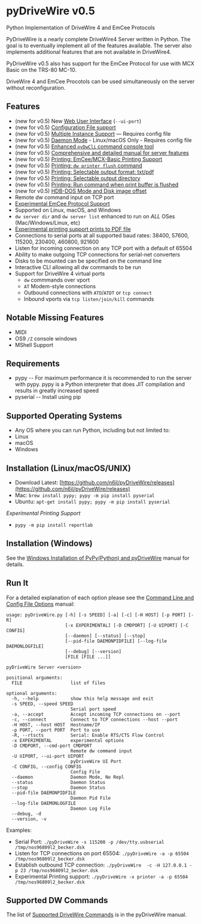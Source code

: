 # pyDriveWire v0.5
Python Implementation of DriveWire 4 and EmCee Protocols

PyDriveWire is a nearly complete DriveWire4 Server written in Python.  The goal is to eventually implement all of the features available.  The server also implements additional features that are not available in DriveWire4.

PyDriveWire v0.5 also has support for the EmCee Protocol for use with MCX Basic on the TRS-80 MC-10.  

DriveWire 4 and EmCee Procotols can be used simultaneously on the server without reconfiguration.

Features
--------
* (new for v0.5) New [Web User Interface](docs/The%20pyDriveWire%20Manual.md#ch4) (`--ui-port`)
* (new for v0.5) [Configuration File support](docs/The%20pyDriveWire%20Manual.md#ch6)
* (new for v0.5) [Multiple Instance Support](docs/The%20pyDriveWire%20Manual.md#ch7) — Requires config file
* (new for v0.5) [Daemon Mode](docs/The%20pyDriveWire%20Manual.md#ch8) - Linux/macOS Only - Requires config file
* (new for v0.5) [Enhanced `pyDwCli` command console tool](docs/The%20pyDriveWire%20Manual.md#ch5)
* (new for v0.5) [Comprehensive and detailed manual for server features](docs/The%20pyDriveWire%20Manual.md#toc)
* (new for v0.5) [Printing: EmCee/MCX-Basic Printing Support](docs/The%20pyDriveWire%20Manual.md#ch10)
* (new for v0.5) [Printing: `dw printer flush` command](docs/The%20pyDriveWire%20Manual.md#ch10)
* (new for v0.5) [Printing: Selectable output format: txt/pdf](docs/The%20pyDriveWire%20Manual.md#ch10)
* (new for v0.5) [Printing: Selectable output directory](docs/The%20pyDriveWire%20Manual.md#ch10)
* (new for v0.5) [Printing: Run command when print buffer is flushed](docs/The%20pyDriveWire%20Manual.md#ch10)
* (new for v0.5) [HDB-DOS Mode and Disk image offset](docs/The%20pyDriveWire%20Manual.md#ch12)
* Remote dw command input on TCP port
* [Experimental EmCee Protocol Support](docs/The%20pyDriveWire%20Manual.md#ch9)
* Supported on Linux, macOS, and Windows
* `dw server dir` and `dw server list` enhanced to run on _ALL_ OSes (Mac/Windows/Linux, etc)
* [Experimental printing support prints to PDF file](docs/The%20pyDriveWire%20Manual.md#ch10)
* Connections to serial ports at all supported baud rates: 38400, 57600, 115200, 230400, 460800, 921600
* Listen for incoming connection on any TCP port with a default of 65504
* Ability to make outgoing TCP connections for serial-net converters
* Disks to be mounted can be specified on the command line
* Interactive CLI allowing all dw commands to be run
* Support for DriveWire 4 virtual ports
   * `dw` commmands over vport
   * `AT` Modem-style connections
   * Outbound connections with `ATD`/`ATDT` or `tcp connect`
   * Inbound vports via `tcp listen/join/kill` commands


Notable Missing Features
------------------------
* MIDI
* OS9 `/Z` console windows
* MShell Support


Requirements
------------
* pypy -- For maximum performance it is recommended to run the server with
pypy.  pypy is a Python interpreter that does JIT compilation and results in
greatly increased speed
* pyserial -- Install using pip

Supported Operating Systems
---------------------------
* Any OS where you can run Python, including but not limited to:
* Linux
* macOS
* Windows


Installation (Linux/macOS/UNIX)
------------
* Download Latest: [https://github.com/n6il/pyDriveWire/releases](https://github.com/n6il/pyDriveWire/releases)
* Mac: `brew install pypy; pypy -m pip install pyserial`
* Ubuntu: `apt-get install pypy; pypy -m pip install pyserial`

_Experimental Printing Support_

* `pypy -m pip install reportlab`


Installation (Windows)
------------
See the [Windows Installation of PyPy(Python) and pyDriveWire](docs/The%20pyDriveWire%20Manual.md#ch2) manual for details.


Run It
------
For a detailed explanation of each option please see the [Command Line and Config File Options](docs/The%20pyDriveWire%20Manual.md#ch3) manual:

    usage: pyDriveWire.py [-h] [-s SPEED] [-a] [-c] [-H HOST] [-p PORT] [-R]
                          [-x EXPERIMENTAL] [-D CMDPORT] [-U UIPORT] [-C CONFIG]
                          [--daemon] [--status] [--stop]
                          [--pid-file DAEMONPIDFILE] [--log-file DAEMONLOGFILE]
                          [--debug] [--version]
                          [FILE [FILE ...]]
    
    pyDriveWire Server <version>
    
    positional arguments:
      FILE                  list of files
    
    optional arguments:
      -h, --help            show this help message and exit
      -s SPEED, --speed SPEED
                            Serial port speed
      -a, --accept          Accept incoming TCP connections on --port
      -c, --connect         Connect to TCP connections --host --port
      -H HOST, --host HOST  Hostname/IP
      -p PORT, --port PORT  Port to use
      -R, --rtscts          Serial: Enable RTS/CTS Flow Control
      -x EXPERIMENTAL       experimental options
      -D CMDPORT, --cmd-port CMDPORT
                            Remote dw command input
      -U UIPORT, --ui-port UIPORT
                            pyDriveWire UI Port
      -C CONFIG, --config CONFIG
                            Config File
      --daemon              Daemon Mode, No Repl
      --status              Daemon Status
      --stop                Daemon Status
      --pid-file DAEMONPIDFILE
                            Daemon Pid File
      --log-file DAEMONLOGFILE
                            Daemon Log File
      --debug, -d
      --version, -v


Examples:

* Serial Port: `./pyDriveWire -s 115200 -p /dev/tty.usbserial /tmp/nos96809l2_becker.dsk`
* Listen for TCP connections on port 65504: `./pyDriveWire -a -p 65504 /tmp/nos96809l2_becker.dsk`
* Establish outbound TCP connection: `./pyDriveWire  -c -H 127.0.0.1 -p 23 /tmp/nos96809l2_becker.dsk`
* Experimental Printing support: `./pyDriveWire -x printer -a -p 65504 /tmp/nos96809l2_becker.dsk`



Supported DW Commands
---------------------
The list of [Supported DriveWire Commands](docs/The%20pyDriveWire%20Manual.md#ch13) is in the pyDriveWire manual.

